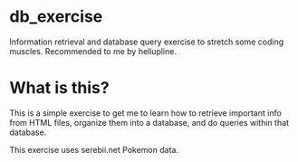 # db_exercise
Information retrieval and database query exercise to stretch some coding muscles. Recommended to me by hellupline.

# What is this?

This is a simple exercise to get me to learn how to retrieve important info from HTML files, organize them into a database, and do queries within that database.

This exercise uses serebii.net Pokemon data.
